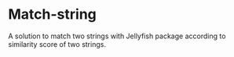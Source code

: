 # Match-string

A solution to match two strings with Jellyfish package according to similarity score of two strings.

